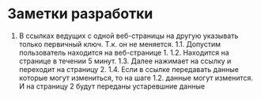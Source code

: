 # Заметки разработки

1. В ссылках ведущих с одной веб-страницы на другую указывать только первичный ключ. Т.к. он не меняется.
1.1. Допустим пользователь находится на веб-странице 1.
1.2. Находится на странице в течении 5 минут.
1.3. Далее нажимает на ссылку и переходит на страницу 2. 
1.4. Если в ссылке передавать данные которые могут измениться, то на шаге 1.2. данные могут изменится. И на страницу 2 будут переданы устаревшние данные
